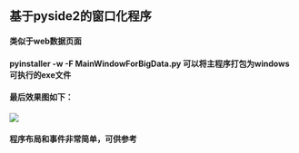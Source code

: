 ## 基于pyside2的窗口化程序
#### 类似于web数据页面
#### pyinstaller -w -F MainWindowForBigData.py 可以将主程序打包为windows可执行的exe文件
#### 最后效果图如下：
![](https://github.com/HelloHeChengXi/pyqt5Project/blob/main/images/ui.png)
#### 程序布局和事件非常简单，可供参考